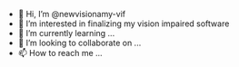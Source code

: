 - 👋 Hi, I’m @newvisionamy-vif
- 👀 I’m interested in finalizing my vision impaired software
- 🌱 I’m currently learning ...
- 💞️ I’m looking to collaborate on ...
- 📫 How to reach me ...

<!---
newvisionamy-vif/newvisionamy-vif is a ✨ special ✨ repository because its `README.md` (this file) appears on your GitHub profile.
You can click the Preview link to take a look at your changes.
--->
